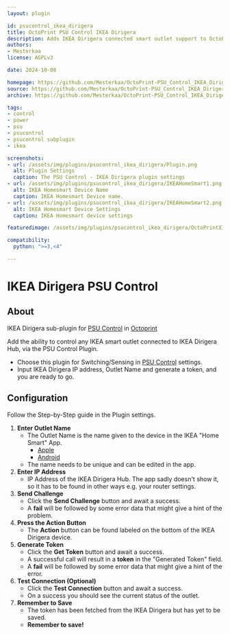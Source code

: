```yaml
---
layout: plugin

id: psucontrol_ikea_dirigera
title: OctoPrint PSU Control IKEA Dirigera
description: Adds IKEA Dirigera connected smart outlet support to OctoPrint-PSUControl as a sub-plugin
authors:
- Mesterkaa
license: AGPLv3

date: 2024-10-08

homepage: https://github.com/Mesterkaa/OctoPrint-PSU_Control_IKEA_Dirigera
source: https://github.com/Mesterkaa/OctoPrint-PSU_Control_IKEA_Dirigera
archive: https://github.com/Mesterkaa/OctoPrint-PSU_Control_IKEA_Dirigera/archive/main.zip

tags:
- control
- power
- psu
- psucontrol
- psucontrol subplugin
- ikea

screenshots:
- url: /assets/img/plugins/psucontrol_ikea_dirigera/Plugin.png
  alt: Plugin Settings
  caption: The PSU Control - IKEA Dirigera plugin settings
- url: /assets/img/plugins/psucontrol_ikea_dirigera/IKEAHomeSmart1.png
  alt: IKEA Homesmart Device Name
  caption: IKEA Homesmart Device name.
- url: /assets/img/plugins/psucontrol_ikea_dirigera/IKEAHomeSmart2.png
  alt: IKEA Homesmart Device Settings
  caption: IKEA Homesmart device settings

featuredimage: /assets/img/plugins/psucontrol_ikea_dirigera/OctoPrintXIKEA.png

compatibility:
  python: ">=3,<4"

---
```

# IKEA Dirigera PSU Control
## About

IKEA Dirigera sub-plugin for [PSU Control](https://github.com/kantlivelong/OctoPrint-PSUControl) in [Octoprint](https://octoprint.org/)

Add the ability to control any IKEA smart outlet connected to IKEA Dirigera Hub, via the PSU Control Plugin.

- Choose this plugin for Switching/Sensing in [PSU Control](https://github.com/kantlivelong/OctoPrint-PSUControl) settings.
- Input IKEA Dirigera IP address, Outlet Name and generate a token, and you are ready to go.

## Configuration

Follow the Step-by-Step guide in the Plugin settings.
1. **Enter Outlet Name**
    - The Outlet Name is the name given to the device in the IKEA "Home Smart" App.
        - [Apple](https://apps.apple.com/us/app/ikea-home-smart/id1633226273)
        - [Android](https://play.google.com/store/apps/details?id=com.ikea.inter.homesmart.system2)
    - The name needs to be unique and can be edited in the app.
2. **Enter IP Address**
    - IP Address of the IKEA Dirigera Hub. The app sadly doesn't show it, so it has to be found in other ways e.g. your router settings.
3. **Send Challenge**
    - Click the **Send Challenge** button and await a success.
    - A **fail** will be followed by some error data that might give a hint of the problem.
4. **Press the Action Button**
    - The **Action** button can be found labeled on the bottom of the IKEA Dirigera device.
5. **Generate Token**
    - Click the **Get Token** button and await a success.
    - A successful call will result in a **token** in the "Generated Token" field.
    - A **fail** will be followed by some error data that might give a hint of the error.
6. **Test Connection (Optional)**
    - Click the **Test Connection** button and await a success.
    - On a success you should see the current status of the outlet.
7. **Remember to Save**
    - The token has been fetched from the IKEA Dirigera but has yet to be saved.
    - **Remember to save!**
